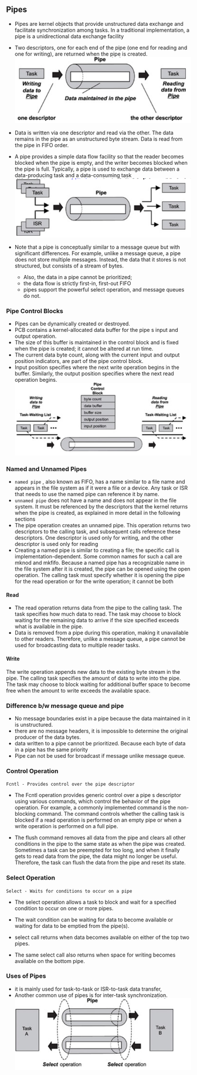 ## Pipes
- Pipes are kernel objects that provide unstructured data exchange and facilitate synchronization among tasks. In a
traditional implementation, a pipe is a unidirectional data exchange facility
- Two descriptors, one for each end of the pipe (one end for reading and one for writing), are returned when the pipe
is created. 
![](image/rtos_pipe.png)
- Data is written via one descriptor and read via the other. The data remains in the pipe as an unstructured byte stream. Data is read from the pipe in FIFO order.
- A pipe provides a simple data flow facility so that the reader becomes blocked when the pipe is empty, and the
writer becomes blocked when the pipe is full. Typically, a pipe is used to exchange data between a data-producing task and a data-consuming task
![](image/rtos_pipe_task.png)

- Note that a pipe is conceptually similar to a message queue but with significant differences. For example, unlike
a message queue, a pipe does not store multiple messages. Instead, the data that it stores is not structured, but
consists of a stream of bytes.
    - Also, the data in a pipe cannot be prioritized;
    - the data flow is strictly first-in, first-out FIFO
    - pipes support the powerful select operation, and
    message queues do not.

### Pipe Control Blocks
- Pipes can be dynamically created or destroyed.
- PCB contains a kernel-allocated data buffer for the pipe s input and output operation.
- The size of this buffer is maintained in the control block and is fixed when the pipe is created; it cannot be altered at run time.
- The current data byte count, along with the current input and output position indicators, are part of the pipe control block.
- Input position specifies where the next write operation begins in the buffer. Similarly, the output position specifies where the next read operation begins.
![](image/rtos_pcb.png)

### Named and Unnamed Pipes
- `named pipe` , also known as FIFO, has a name similar to a file name and appears in the file system as if it were a file or a device. Any task or ISR that needs to use the named pipe can reference it by name.
- `unnamed pipe` does not have a name and does not appear in the file system. It must be referenced by the descriptors that the kernel returns when the pipe is created, as explained in more detail in the following sections
- The pipe operation creates an unnamed pipe. This operation returns two descriptors to the calling task, and
subsequent calls reference these descriptors. One descriptor is used only for writing, and the other descriptor is
used only for reading
- Creating a named pipe is similar to creating a file; the specific call is implementation-dependent. Some
common names for such a call are mknod and mkfifo. Because a named pipe has a recognizable name in the file
system after it is created, the pipe can be opened using the open operation. The calling task must specify
whether it is opening the pipe for the read operation or for the write operation; it cannot be both

#### Read
- The read operation returns data from the pipe to the calling task. The task specifies how much data to read. The
task may choose to block waiting for the remaining data to arrive if the size specified exceeds what is available
in the pipe.  
- Data is removed from a pipe during this operation, making it unavailable to other readers. Therefore, unlike a message queue, a pipe cannot be used for broadcasting data to multiple reader tasks.

#### Write
The write operation appends new data to the existing byte stream in the pipe. The calling task specifies the amount of data to write into the pipe. The task may choose to block waiting for additional buffer space to become free when the amount to write exceeds the available space.

### Difference b/w message queue and pipe
- No message boundaries exist in a pipe because the data maintained in it is unstructured. 
- there are no message headers, it is
impossible to determine the original producer of the data bytes.
- data written to a pipe cannot be prioritized. Because each
byte of data in a pipe has the same priority
- Pipe can not be used for broadcast if message unlike message queue.

### Control Operation
`Fcntl - Provides control over the pipe descriptor`

- The Fcntl operation provides generic control over a pipe s descriptor using various commands, which control the behavior of the pipe operation. For example, a commonly implemented command is the non-blocking command. The command controls whether the calling task is blocked if a read operation is performed on an empty pipe or when a write operation is performed on a full pipe.

- The flush command removes all data from the pipe and clears all other conditions in the pipe to the same state as when the pipe was created. Sometimes a task can be preempted for too long, and when it finally gets to read data from the pipe, the data might no longer be useful. Therefore, the task can flush the data from the pipe and reset its state.

### Select Operation
`Select - Waits for conditions to occur on a pipe`

- The select operation allows a task to block and wait for a specified condition to occur on one or more pipes.

- The wait condition can be waiting for data to become available or waiting for data to be emptied from the
pipe(s).

- select call returns when data becomes available on either of the top two pipes.

- The same select call also returns when space for writing becomes available on the bottom pipe.

### Uses of Pipes
- it is mainly used for task-to-task or ISR-to-task data transfer, 
- Another common use of pipes is for inter-task synchronization.
![](image/rtos_use_of_pipe.png)